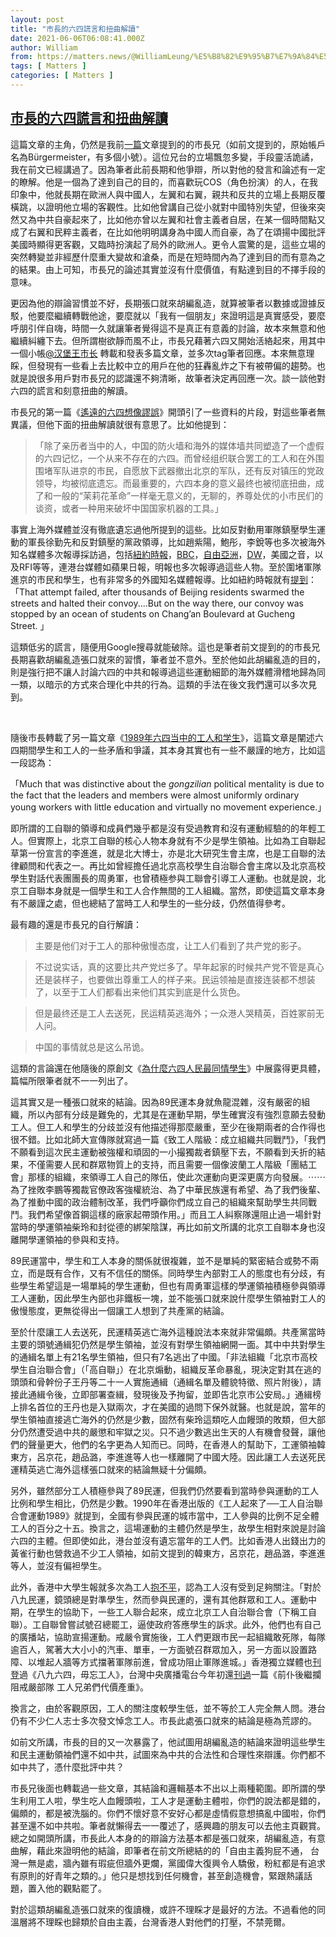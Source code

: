 ```yaml
---
layout: post
title: "市長的六四謊言和扭曲解讀"
date: 2021-06-06T06:08:41.000Z
author: William
from: https://matters.news/@WilliamLeung/%E5%B8%82%E9%95%B7%E7%9A%84%E5%85%AD%E5%9B%9B%E8%AC%8A%E8%A8%80%E5%92%8C%E6%89%AD%E6%9B%B2%E8%A7%A3%E8%AE%80-bafyreicwgafhzt5kqb6dpa5bb6pnvpc6toq3s7ytdyfayicvddbskk2q34
tags: [ Matters ]
categories: [ Matters ]
---
```

<!--1622959721000-->
[市長的六四謊言和扭曲解讀](https://matters.news/@WilliamLeung/%E5%B8%82%E9%95%B7%E7%9A%84%E5%85%AD%E5%9B%9B%E8%AC%8A%E8%A8%80%E5%92%8C%E6%89%AD%E6%9B%B2%E8%A7%A3%E8%AE%80-bafyreicwgafhzt5kqb6dpa5bb6pnvpc6toq3s7ytdyfayicvddbskk2q34)
------

<div>
<p>這篇文章的主角，仍然是我前<a href="https://matters.news/@WilliamLeung/%E6%84%9B%E5%BF%83%E5%93%A5%E4%B8%8D%E6%98%AF%E5%BB%81%E7%B4%99-bafyreieybvlwtg7wcwb6f624mpced2gz2mxhz3gslomsjjgvlixapvaus4" target="_blank">一篇</a>文章提到的的市長兄（如前文提到的，原始帳戶名為Bürgermeister，有多個小號）。這位兄台的立場飄忽多變，手段靈活詭譎，我在前文已經講過了。因為筆者此前長期和他爭辯，所以對他的發言和論述有一定的瞭解。他是一個為了達到自己的目的，而喜歡玩COS（角色扮演）的人，在我印象中，他就長期在歐洲人與中國人，左翼和右翼，親共和反共的立場上長期反覆橫跳，以證明他立場的客觀性。比如他曾講自己從小就對中國特別失望，但後來突然又為中共自豪起來了，比如他亦曾以左翼和社會主義者自居，在某一個時間點又成了右翼和民粹主義者，在比如他明明講身為中國人而自豪，為了在頌揚中國批評美國時顯得更客觀，又臨時扮演起了局外的歐洲人。更令人震驚的是，這些立場的突然轉變並非經歷什麼重大變故和滄桑，而是在短時間內為了達到目的而有意為之的結果。由上可知，市長兄的論述其實並沒有什麼價值，有點達到目的不擇手段的意味。</p><p>更因為他的辯論習慣並不好，長期張口就來胡編亂造，就算被筆者以數據或證據反駁，他要麼繼續轉戰他途，要麼就以「我有一個朋友」來證明這是真實感受，要麼呼朋引伴自嗨，時間一久就讓筆者覺得這不是真正有意義的討論，故本來無意和他繼續糾纏下去。但所謂樹欲靜而風不止，市長兄藉著六四又開始活絡起來，用其中一個小帳<a class="mention" href="https://matters.news/@albertwolke8" target="_blank" data-display-name="汉堡王市长" data-user-name="albertwolke8" data-id="VXNlcjo2MDQ1Nw">﻿<span>@汉堡王市长</span>﻿</a> 轉載和發表多篇文章，並多次tag筆者回應。本來無意理睬，但發現有一些看上去比較中立的用戶在他的狂轟亂炸之下有被帶偏的趨勢。也就是說很多用戶對市長兄的認識還不夠清晰，故筆者決定再回應一次。談一談他對六四的謊言和刻意扭曲的解讀。</p><p>市長兄的第一篇《<a href="https://matters.news/@albertwolke8/%E9%81%A5%E8%BF%9C%E5%85%AD%E5%9B%9B%E6%83%B3%E8%B1%A1%E7%9A%84%E8%B0%AC%E8%AF%AF-bafyreiaqpeyl6vacumcfdgtmxdoqdblsnehmnhfg4jx5kki7gslr77zgpe" target="_blank">遙遠的六四想像謬誤</a>》開頭引了一些資料的片段，對這些筆者無異議，但他下面的扭曲解讀就很有意思了。比如他提到：</p><blockquote>「除了亲历者当中的人，中国的防火墙和海外的媒体墙共同塑造了一个虚假的六四记忆，一个从来不存在的六四。而曾经组织联合罢工的工人和在外围围堵军队进京的市民，自愿放下武器撤出北京的军队，还有反对镇压的党政领导，均被彻底遗忘。而最重要的，六四本身的意义最终也被彻底扭曲，成了和一般的“茉莉花革命”一样毫无意义的，无聊的，养尊处优的小市民们的谈资，或者一种用来破坏中国国家机器的工具。」</blockquote><p>事實上海外媒體並沒有徹底遺忘過他所提到的這些。比如反對動用軍隊鎮壓學生運動的軍長徐勤先和反對鎮壓的黨政領導，比如趙紫陽，鮑彤，李銳等也多次被海外知名媒體多次報導採訪過，包括<a href="https://cn.nytimes.com/china/20140603/c03tiananmen/zh-hant/" target="_blank">紐約時報</a>，<a href="https://www.bbc.com/zhongwen/trad/chinese-news-48397961" target="_blank">BBC</a>，<a href="https://www.rfa.org/mandarin/yataibaodao/zhengzhi/xql-05272019110029.html" target="_blank">自由亞洲</a>，<a href="https://www.dw.com/zh/%E8%B5%B5%E7%B4%AB%E9%98%B3%E7%99%BE%E5%B2%81%E8%AF%9E%E8%BE%B0-%E5%AD%90%E5%A5%B3%E6%B8%AF%E5%AA%92%E5%8F%91%E6%96%87/a-50822905" target="_blank">DW</a>，美國之音，以及RFI等等，連港台媒體如蘋果日報，明報也多次報導過這些人物。至於圍堵軍隊進京的市民和學生，也有非常多的外國知名媒體報導。比如紐約時報就有<a href="https://cn.nytimes.com/china/20140603/c03chenguangqa/en-us/" target="_blank">提到</a>：「That attempt failed, after thousands of Beijing residents swarmed the streets and halted their convoy....But on the way there, our convoy was stopped by an ocean of students on Chang’an Boulevard at Gucheng Street. 」</p><p>這類低劣的謊言，隨便用Google搜尋就能破除。這也是筆者前文提到的的市長兄長期喜歡胡編亂造張口就來的習慣，筆者並不意外。至於他如此胡編亂造的目的，則是強行把不讓人討論六四的中共和報導過這些運動細節的海外媒體滑稽地歸為同一類，以暗示的方式來合理化中共的行為。這類的手法在後文我們還可以多次見到。</p><p><br></p><p>隨後市長轉載了另一篇文章《<a href="https://matters.news/@albertwolke8/1989%E5%B9%B4%E5%85%AD%E5%9B%9B%E5%BD%93%E4%B8%AD%E7%9A%84%E5%B7%A5%E4%BA%BA%E5%92%8C%E5%AD%A6%E7%94%9F-bafyreihk5o42hdlykwyallsxqwl3mkt4wrtujh2klzq3ec6nlyehisbtb4" target="_blank">1989年六四当中的工人和学生</a>》，這篇文章是闡述六四期間學生和工人的一些矛盾和爭議，其本身其實也有一些不嚴謹的地方，比如這一段認為：</p><p>「Much that was distinctive about the <em>gongzilian</em> political mentality is due to the fact that the leaders and members were almost uniformly ordinary young workers with little education and virtually no movement experience.」</p><p>即所謂的工自聯的領導和成員們幾乎都是沒有受過教育和沒有運動經驗的的年輕工人。但實際上，北京工自聯的核心人物本身就有不少是學生領袖。比如為工自聯起草第一份宣言的李進進，就是北大博士，亦是北大研究生會主席，也是工自聯的法律顧問和代表之一。再比如曾經擔任過北京高校學生自治聯合會主席以及北京高校學生對話代表團團長的周勇軍，也曾積極参與工聯會引導工人運動。也就是說，北京工自聯本身就是一個學生和工人合作無間的工人組織。當然，即使這篇文章本身有不嚴謹之處，但也總結了當時工人和學生的一些分歧，仍然值得參考。</p><p>最有趣的還是市長兄的自行解讀：</p><blockquote>主要是他们对于工人的那种傲慢态度，让工人们看到了共产党的影子。</blockquote><blockquote>不过说实话，真的这要比共产党烂多了。早年起家的时候共产党不管是真心还是装样子，也要做出尊重工人的样子来。民运领袖是直接连装都不想装了，以至于工人们都看出来他们其实到底是什么货色。</blockquote><blockquote>但是最终还是工人去送死，民运精英逃海外；一众港人哭精英，百姓冢前无人问。</blockquote><blockquote>中国的事情就总是这么吊诡。</blockquote><p>這類的言論還在他隨後的原創文《<a href="https://matters.news/@albertwolke8/%E4%B8%BA%E4%BB%80%E4%B9%88%E5%85%AD%E5%9B%9B-%E4%BA%BA%E4%BB%AC%E6%9C%80%E5%90%8C%E6%83%85%E5%AD%A6%E7%94%9F-bafyreih2bqjdkfsehqctoubnn6jpyn4if6eq64gagm77k3aoxpxnrbjhtm" target="_blank">為什麼六四人民最同情學生</a>》中展露得更具體，篇幅所限筆者就不一一列出了。</p><p>這其實又是一種張口就來的結論。因為89民運本身就魚龍混雜，沒有嚴密的組織，所以內部有分歧是難免的，尤其是在運動早期，學生確實沒有強烈意願去發動工人。但工人和學生的分歧並沒有他描述得那麼嚴重，至少在後期兩者的合作得也很不錯。比如北師大宣傳隊就寫過一篇《致工人階級：成立組織共同戰鬥》，「我們不願看到這次民主運動被強權和頑固的一小撮獨裁者鎮壓下去，不願看到夭折的結果，不僅需要人民和群眾物質上的支持，而且需要一個像波蘭工人階級「團結工會」那樣的組織，來領導工人自己的隊伍，使此次運動向更深更廣方向發展。⋯⋯為了挫敗李鵬等獨裁官僚政客強權統治、為了中華民族還有希望、為了我們後輩、為了推動中國的政治體制改革，我們呼籲你們成立自己的組織來幫助學生共同戰鬥。我們希望像首鋼這樣的廠家起帶頭作用。」而且工人糾察隊還阻止過一場針對當時的學運領袖柴玲和封從德的綁架陰謀，再比如前文所講的北京工自聯本身也沒離開學運領袖的參與和支持。</p><p>89民運當中，學生和工人本身的關係就很複雜，並不是單純的緊密結合或勢不兩立，而是既有合作，又有不信任的關係。同時學生內部對工人的態度也有分歧，有些學生希望這是一場單純的學生運動，但也有周勇軍這樣的學運領袖積極參與領導工人運動，因此學生內部也非鐵板一塊，並不能張口就來說什麼學生領袖對工人的傲慢態度，更無從得出一個讓工人想到了共產黨的結論。</p><p>至於什麼讓工人去送死，民運精英逃亡海外這種說法本來就非常偏頗。共產黨當時主要的頭號通緝犯仍然是學生領袖，並沒有對學生領袖網開一面。其中中共對學生的通緝名單上有21名學生領袖，但只有7名逃出了中國。「非法組織「北京市高校學生自治聯合會」（「高自聯」）在北京煽動，組織反革命暴亂，現決定對其在逃的頭頭和骨幹份子王丹等二十一人實施通緝（通緝名單及體貌特徵、照片附後），請接此通緝令後，立即部署查緝，發現後及予拘留，並即告北京市公安局。」通緝榜上排名首位的王丹也是入獄兩次，才在美國的過問下保外就醫。也就是說，當年的學生領袖直接逃亡海外的仍然是少數，固然有柴玲這類吃人血饅頭的敗類，但大部分仍然遭受過中共的嚴懲和牢獄之災。只不過少數逃出生天的人有機會發聲，讓他們的聲量更大，他們的名字更為人知而已。同時，在香港人的幫助下，工運領袖韓東方，呂京花，趙品潞，李進進等人也一樣離開了中國大陸。因此讓工人去送死民運精英逃亡海外這樣張口就來的結論無疑十分偏頗。</p><p>另外，雖然部分工人積極參與了89民運，但我們仍然要看到當時參與運動的工人比例和學生相比，仍然是少數。1990年在香港出版的《工人起來了──工人自治聯合會運動1989》就提到，全國有參與民運的城市當中，工人參與的比例不足全體工人的百分之十五。換言之，這場運動的主體仍然是學生，故學生相對來說是討論六四的主體。但即使如此，港台並沒有遺忘當年的工人們。比如香港人出錢出力的黃雀行動也營救過不少工人領袖，如前文提到的韓東方，呂京花，趙品潞，李進進等人，並沒有偏袒學生。</p><p>此外，香港中大學生報就多次為工人<a href="http://cusp.hk/?p=4174" target="_blank">抱不平</a>，認為工人沒有受到足夠關注。「對於八九民運，鏡頭總是對準學生，然而參與民運的，還有其他群眾和工人。運動中期，在學生的協助下，一些工人聯合起來，成立北京工人自治聯合會（下稱工自聯）。工自聯曾嘗試號召總罷工，逼使政府答應學生的訴求。此外，他們也有自己的廣播站，協助宣揚運動。戒嚴令實施後，工人們更跟市民一起組織敢死隊，每隊逾百人，駕著大大小小的汽車、單車，一方面號召群眾加入，另一方面以設置路障、以堆起人牆等方式擋著軍隊前進，曾成功阻止軍隊進城。」香港獨立媒體也<a href="https://www.inmediahk.net/node/1057350" target="_blank">刊登</a>過《八九六四，毋忘工人》，台灣中央廣播電台今年初還<a href="https://www.rti.org.tw/news/view/id/2090883" target="_blank">刊過</a>一篇《前仆後繼攔阻戒嚴部隊 工人兄弟們代價產重》。</p><p>換言之，由於客觀原因，工人的關注度較學生低，並不等於工人完全無人問。港台仍有不少仁人志士多次發文悼念工人。市長此處張口就來的結論是極為荒謬的。</p><p>如前文所講，市長的目的又一次暴露了，他試圖用胡編亂造的結論來證明這些學生和民主運動領袖們還不如中共，試圖來為中共的合法性和合理性來辯護。你們都不如中共了，憑什麼批評中共？</p><p>市長兄後面也轉載過一些文章，其結論和邏輯基本不出以上兩種範圍。即所謂的學生利用工人啦，學生吃人血饅頭啦，工人才是運動主體啦，你們的說法都是錯的，偏頗的，都是被洗腦的。你們不懷好意不安好心都是虛情假意想搞亂中國啦，你們甚至還不如中共啦。筆者就懶得去一一覆述了，感興趣的朋友可以去他主頁觀賞。總之如開頭所講，市長此人本身的的辯論方法基本都是張口就來，胡編亂造，有意曲解，藉此來證明他的結論，即筆者在前文所總結的的「自由主義狗屁不通， 台灣一無是處，牆內雖有瑕疵但牆外更爛，黨國偉大復興令人驕傲，粉紅都是有追求有原則的好青年之類的。」他只是想找到任何機會，甚至創造機會，緊跟熱議話題，置入他的觀點罷了。</p><p>對於這類胡編亂造張口就來的復讀機，或許不理睬才是最好的方法。不過看他的同溫層將不理睬也歸類於自由主義，台灣香港人對他們的打壓，不禁莞爾。</p>
</div>
